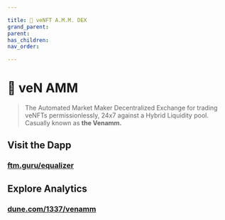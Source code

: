 ```yaml
---

title: 🎴 veNFT A.M.M. DEX
grand_parent:
parent:
has_children:
nav_order:

---
```


# 🎴 veN AMM
> The Automated Market Maker Decentralized Exchange for trading veNFTs permissionlessly, 24x7 against a Hybrid Liquidity pool. Casually known as **the Venamm.**

## Visit the Dapp
### [ftm.guru/equalizer](https://ftm.guru/equalizer)

## Explore Analytics
### [dune.com/1337/venamm](https://dune.com/1337/venamm)